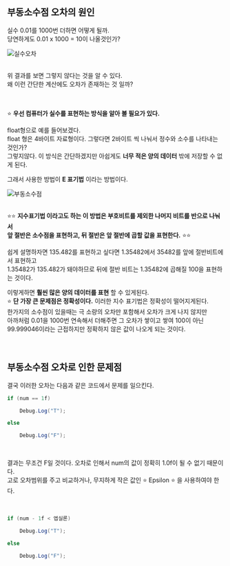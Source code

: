 ## 부동소수점 오차의 원인
실수 0.01를 1000번 더하면 어떻게 될까.<br>
당연하게도 0.01 x 1000 = 10이 나올것인가?<br>

![실수오차](https://user-images.githubusercontent.com/43705434/125295300-0da1b880-e360-11eb-9b20-6d5be8c40389.PNG)<br>
<br>

위 결과를 보면 그렇지 않다는 것을 알 수 있다.<br>
왜 이런 간단한 계산에도 오차가 존재하는 것 일까?<br>
<br>
<br>

⭐ **우선 컴퓨터가 실수를 표현하는 방식을 알아 볼 필요가 있다.**<br>

float형으로 예를 들어보겠다.<br>
float 형은 4바이트 자료형이다. 그렇다면 2바이트 씩 나눠서 정수와 소수를 나타내는 것인가?<br>
그렇지않다. 이 방식은 간단하겠지만 아쉽게도 **너무 적은 양의 데이터** 밖에 저장할 수 없게 된다.<br>

그래서 사용한 방법이 **E 표기법** 이라는 방법이다.<br>

 ![부동소수점](https://user-images.githubusercontent.com/43705434/125294887-a421aa00-e35f-11eb-92f1-67ed4f9b387b.PNG)<br>
<br>

⭐⭐ **지수표기법 이라고도 하는 이 방법은 부호비트를 제외한 나머지 비트를 반으로 나눠서<br>
앞 절반은 소수점을 표현하고, 뒤 절반은 앞 절반에 곱할 값을 표현한다.** ⭐⭐<br>

쉽게 설명하자면 135.482를 표현하고 싶다면 1.35482에서 35482를 앞에 절반비트에서 표현하고<br>
1.35482가 135.482가 돼야하므로 뒤에 절반 비트는 1.35482에 곱해질 100을 표현하는 것이다.<br>
 
이렇게하면 **훨씬 많은 양의 데이터를 표현** 할 수 있게된다.<br>
⭐ **단 가장 큰 문제점은 정확성이다.** 이러한 지수 표기법은 정확성이 떨어지게된다.<br>
한가지의 소수점이 있을때는 극 소량의 오차만 포함해서 오차가 크게 나지 않지만<br>
아까처럼 0.01을 1000번 연속해서 더해주면 그 오차가 쌓이고 쌓여 100이 아닌<br>
99.999046이라는 근접하지만 정확하지 않은 값이 나오게 되는 것이다.<br>
<br> 
<br>

## 부동소수점 오차로 인한 문제점

결국 이러한 오차는 다음과 같은 코드에서 문제를 일으킨다.<br>

```c#
if (num == 1f)

    Debug.Log("T");

else

    Debug.Log("F");
```

<br>

결과는 무조건 F일 것이다. 오차로 인해서 num의 값이 정확히 1.0f이 될 수 없기 때문이다.<br>
고로 오차범위를 주고 비교하거나, 무지하게 작은 값인 ⭐ Epsilon ⭐ 을 사용하여야 한다.<br>
<br>
<br>

```c#
if (num - 1f < 엡실론)

    Debug.Log("T");

else

    Debug.Log("F");
```
<br>
<br>
